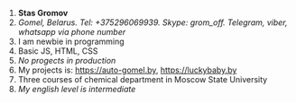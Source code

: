 1. **Stas Gromov**
2. *Gomel, Belarus. Tel: +375296069939. Skype: grom_off. Telegram, viber, whatsapp via phone number*
3. I am newbie in programming
4. Basic JS, HTML, CSS
5. *No progects in production*
6. My projects is: https://auto-gomel.by, https://luckybaby.by
7. Three courses of chemical department in Moscow State University
8. *My english level is intermediate*
